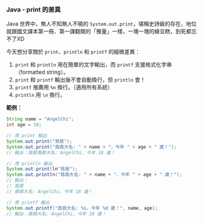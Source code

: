 ### Java - print 的差異

Java 世界中，無人不知無人不曉的 `System.out.print`，堪稱史詩級的存在，地位就跟國文課本第一冊、第一課翻開的「雅量」一樣，一塊一塊的綠豆糕，到死都忘不了XD

今天想分享關於 `print`、`println` 和 `printf` 的細微差異：

1. `print` 和 `println` 用在簡單的文字輸出，而 `printf` 支援格式化字串（formatted string）。
2. `print` 和 `printf` 輸出後不會自動換行，但 `println` 會！
3. `printf` 推薦用 `%n` 換行。（適用所有系統）
4. `println` 用 `\n` 換行。

**範例：**

```java
String name = "AngelChi";
int age = 18;

// 用 print 輸出
System.out.print("我是");
System.out.print("鼎鼎大名: " + name + "，今年 " + age + " 歲！");
// 輸出：我是鼎鼎大名: AngelChi，今年 18 歲！

// 用 println 輸出
System.out.print(ln"我是");
System.out.println("鼎鼎大名: " + name + "，今年 " + age + " 歲！");
// 輸出：
// 我是
// 鼎鼎大名: AngelChi，今年 18 歲！

// 用 printf 輸出
System.out.printf("鼎鼎大名: %s，今年 %d 歲！", name, age);
// 輸出：鼎鼎大名: AngelChi，今年 18 歲！
```